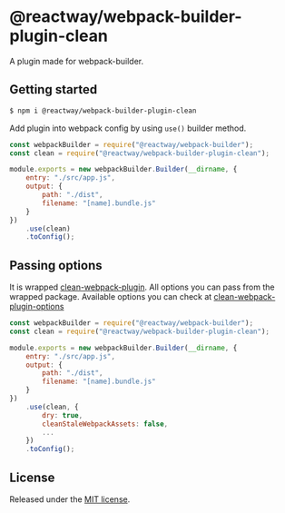 # @reactway/webpack-builder-plugin-clean

A plugin made for webpack-builder.

## Getting started

```sh
$ npm i @reactway/webpack-builder-plugin-clean
```

Add plugin into webpack config by using `use()` builder method.

```js
const webpackBuilder = require("@reactway/webpack-builder");
const clean = require("@reactway/webpack-builder-plugin-clean");

module.exports = new webpackBuilder.Builder(__dirname, {
    entry: "./src/app.js",
    output: {
        path: "./dist",
        filename: "[name].bundle.js"
    }
})
    .use(clean)
    .toConfig();
```

## Passing options

It is wrapped [clean-webpack-plugin](https://www.npmjs.com/package/clean-webpack-plugin). All options you can pass from the wrapped package. Available options you can check at [clean-webpack-plugin-options](https://www.npmjs.com/package/clean-webpack-plugin#options-and-defaults-optional)

```js
const webpackBuilder = require("@reactway/webpack-builder");
const clean = require("@reactway/webpack-builder-plugin-clean");

module.exports = new webpackBuilder.Builder(__dirname, {
    entry: "./src/app.js",
    output: {
        path: "./dist",
        filename: "[name].bundle.js"
    }
})
    .use(clean, {
        dry: true,
        cleanStaleWebpackAssets: false,
        ...
    })
    .toConfig();
```

## License

Released under the [MIT license](LICENSE).

